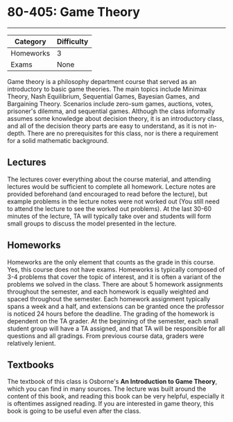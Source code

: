 
# 80-405: Game Theory
---
| Category | Difficulty |
| -------- | ---------- |
| Homeworks |   3     |
| Exams |   None   |

Game theory is a philosophy department course that served as an introductory to basic game theories. The main topics include Minimax Theory, Nash Equilibrium, Sequential Games, Bayesian Games, and Bargaining Theory. Scenarios include zero-sum games, auctions, votes, prisoner's dilemma, and sequential games. Although the class informally assumes some knowledge about decision theory, it is an introductory class, and all of the decision theory parts are easy to understand, as it is not in-depth. There are no prerequisites for this class, nor is there a requirement for a solid mathematic background.

## Lectures

The lectures cover everything about the course material, and attending lectures would be sufficient to complete all homework. Lecture notes are provided beforehand (and encouraged to read before the lecture), but example problems in the lecture notes were not worked out (You still need to attend the lecture to see the worked out problems). At the last 30-60 minutes of the lecture, TA will typically take over and students will form small groups to discuss the model presented in the lecture.
## Homeworks
Homeworks are the only element that counts as the grade in this course. Yes, this course does not have exams. Homeworks is typically composed of 3-4 problems that cover the topic of interest, and it is often a variant of the problems we solved in the class. There are about 5 homework assignments throughout the semester, and each homework is equally weighted and spaced throughout the semester. Each homework assignment typically spans a week and a half, and extensions can be granted once the professor is noticed 24 hours before the deadline. The grading of the homework is dependent on the TA grader. At the beginning of the semester, each small student group will have a TA assigned, and that TA will be responsible for all questions and all gradings. From previous course data, graders were relatively lenient.
## Textbooks
The textbook of this class is Osborne's **An Introduction to Game Theory**, which you can find in many sources. The lecture was built around the content of this book, and reading this book can be very helpful, especially it is oftentimes assigned reading. If you are interested in game theory, this book is going to be useful even after the class.
